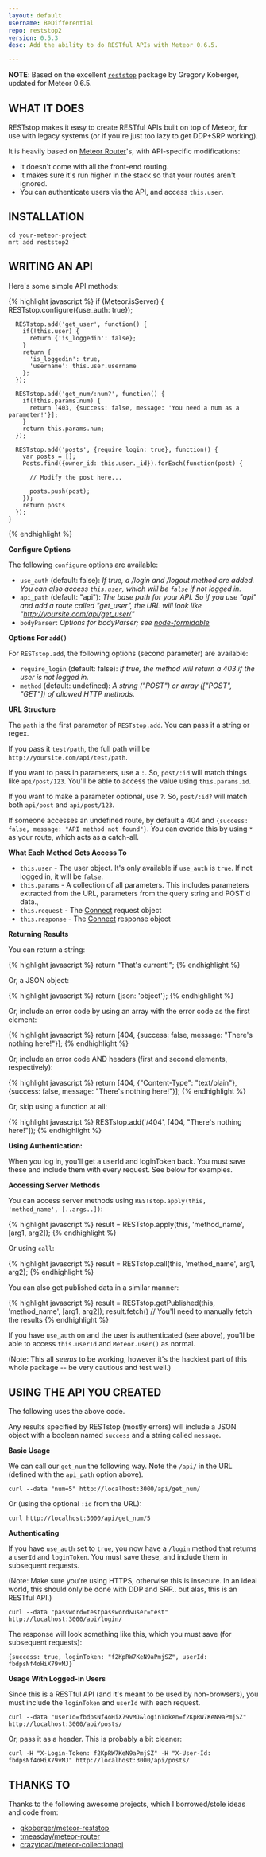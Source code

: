 ```yaml
---
layout: default
username: BeDifferential
repo: reststop2
version: 0.5.3
desc: Add the ability to do RESTful APIs with Meteor 0.6.5.

---
```


**NOTE**: Based on the excellent
[`reststop`](https://github.com/gkoberger/meteor-reststop) package by Gregory
Koberger, updated for Meteor 0.6.5.

WHAT IT DOES
------------

RESTstop makes it easy to create RESTful APIs built on top of Meteor, for use 
with legacy systems (or if you're just too lazy to get DDP+SRP working).

It is heavily based on [Meteor Router](https://github.com/tmeasday/meteor-router)'s, 
with API-specific modifications:

  * It doesn't come with all the front-end routing.
  * It makes sure it's run higher in the stack so that your routes aren't ignored.
  * You can authenticate users via the API, and access `this.user`.

INSTALLATION
------------

    cd your-meteor-project
    mrt add reststop2

WRITING AN API
--------------

Here's some simple API methods:

{% highlight javascript %}
    if (Meteor.isServer) {
      RESTstop.configure({use_auth: true});

      RESTstop.add('get_user', function() {
        if(!this.user) {
          return {'is_loggedin': false};
        }
        return {
          'is_loggedin': true, 
          'username': this.user.username
        };
      });

      RESTstop.add('get_num/:num?', function() {
        if(!this.params.num) {
          return [403, {success: false, message: 'You need a num as a parameter!'}];
        }
        return this.params.num;
      });

      RESTstop.add('posts', {require_login: true}, function() {
        var posts = [];
        Posts.find({owner_id: this.user._id}).forEach(function(post) {

          // Modify the post here...

          posts.push(post);
        });
        return posts
      });
    }
{% endhighlight %}

**Configure Options**

The following `configure` options are available:

  * `use_auth` (default: false): *If true, a /login and /logout method are added. You can also access `this.user`, which will be `false` if not logged in.*
  * `api_path` (default: "api"): *The base path for your API. So if you use "api" and add a route called "get_user", the URL will look like "http://yoursite.com/api/get_user/"*
  * `bodyParser`: *Options for bodyParser; see [node-formidable](https://github.com/felixge/node-formidable)*

**Options For `add()`**

For `RESTstop.add`, the following options (second parameter) are available:

  * `require_login` (default: false): *If true, the method will return a 403 if the user is not logged in.*
  * `method` (default: undefined): *A string ("POST") or array (["POST", "GET"]) of allowed HTTP methods.*

**URL Structure**

The `path` is the first parameter of `RESTstop.add`. You can pass it a string or regex.

If you pass it `test/path`, the full path will be `http://yoursite.com/api/test/path`.

If you want to pass in parameters, use a `:`. So, `post/:id` will match things like `api/post/123`. You'll be able to access the value using `this.params.id`.

If you want to make a parameter optional, use `?`. So, `post/:id?` will match both `api/post` and `api/post/123`.

If someone accesses an undefined route, by default a 404 and `{success: false, message: "API method not found"}`. You can overide this by using `*` as your route, which acts as a
catch-all.

**What Each Method Gets Access To**

  * `this.user` - The user object. It's only available if `use_auth` is `true`. If not logged in, it will be `false`.
  * `this.params` - A collection of all parameters. This includes parameters extracted from the URL, parameters from the query string and POST'd data.,
  * `this.request` - The [Connect](https://github.com/senchalabs/connect) request object
  * `this.response` - The [Connect](https://github.com/senchalabs/connect) response object

**Returning Results**

You can return a string:

{% highlight javascript %}
    return "That's current!";
{% endhighlight %}

Or, a JSON object:

{% highlight javascript %}
    return {json: 'object'};
{% endhighlight %}

Or, include an error code by using an array with the error code as the first element:

{% highlight javascript %}
    return [404, {success: false, message: "There's nothing here!"}];
{% endhighlight %}

Or, include an error code AND headers (first and second elements, respectively):

{% highlight javascript %}
    return [404, {"Content-Type": "text/plain"},  {success: false, message: "There's nothing here!"}];
{% endhighlight %}

Or, skip using a function at all:

{% highlight javascript %}
    RESTstop.add('/404', [404, "There's nothing here!"]);
{% endhighlight %}

**Using Authentication:**

When you log in, you'll get a userId and loginToken back. You must save these
and include them with every request. See below for examples.

**Accessing Server Methods**

You can access server methods using `RESTstop.apply(this, 'method_name', [..args..])`:

{% highlight javascript %}
    result = RESTstop.apply(this, 'method_name', [arg1, arg2]);
{% endhighlight %}

Or using `call`:

{% highlight javascript %}
    result = RESTstop.call(this, 'method_name', arg1, arg2);
{% endhighlight %}

You can also get published data in a similar manner:

{% highlight javascript %}
    result = RESTstop.getPublished(this, 'method_name', [arg1, arg2]);
    result.fetch() // You'll need to manually fetch the results
{% endhighlight %}

If you have `use_auth` on and the user is authenticated (see above), you'll be able to access `this.userId` and `Meteor.user()` as normal. 

(Note: This all *seems* to be working, however it's the hackiest part of this whole package -- be very cautious and test well.)

USING THE API YOU CREATED
-------------------------

The following uses the above code.

Any results specified by RESTstop (mostly errors) will include a JSON object with a boolean named `success` and a string called `message`.

**Basic Usage**

We can call our `get_num` the following way. Note the `/api/` in the URL (defined with the `api_path` option above).

    curl --data "num=5" http://localhost:3000/api/get_num/

Or (using the optional `:id` from the URL):

    curl http://localhost:3000/api/get_num/5

**Authenticating**

If you have `use_auth` set to `true`, you now have a `/login` method that returns
a `userId` and `loginToken`. You must save these, and include them in subsequent requests.

(Note: Make sure you're using HTTPS, otherwise this is insecure. In an ideal world,
this should only be done with DDP and SRP.. but alas, this is an RESTful API.)

    curl --data "password=testpassword&user=test" http://localhost:3000/api/login/

The response will look something like this, which you must save (for subsequent requests):

    {success: true, loginToken: "f2KpRW7KeN9aPmjSZ", userId: fbdpsNf4oHiX79vMJ}

**Usage With Logged-in Users**

Since this is a RESTful API (and it's meant to be used by non-browsers), you must include the `loginToken` and `userId` with each request.

    curl --data "userId=fbdpsNf4oHiX79vMJ&loginToken=f2KpRW7KeN9aPmjSZ" http://localhost:3000/api/posts/

Or, pass it as a header. This is probably a bit cleaner:

    curl -H "X-Login-Token: f2KpRW7KeN9aPmjSZ" -H "X-User-Id: fbdpsNf4oHiX79vMJ" http://localhost:3000/api/posts/

THANKS TO
---------
Thanks to the following awesome projects, which I borrowed/stole ideas and code from:

  * [gkoberger/meteor-reststop](https://github.com/gkoberger/meteor-reststop)
  * [tmeasday/meteor-router](https://github.com/tmeasday/meteor-router)
  * [crazytoad/meteor-collectionapi](https://github.com/crazytoad/meteor-collectionapi)

